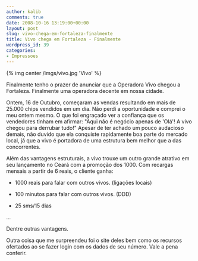 ```yaml
---
author: kalib
comments: true
date: 2008-10-16 13:19:00+00:00
layout: post
slug: vivo-chega-em-fortaleza-finalmente
title: Vivo chega em Fortaleza - Finalmente
wordpress_id: 39
categories:
- Impressoes
---
```

{% img center /imgs/vivo.jpg 'Vivo' %}

Finalmente tenho o prazer de anunciar que a Operadora Vivo chegou a Fortaleza. Finalmente uma operadora decente em nossa cidade.




Ontem, 16 de Outubro, começaram as vendas resultando em mais de 25.000 chips vendidos em um dia. Não perdi a oportunidade e comprei o meu ontem mesmo. O que foi engraçado ver a confiança que os vendedores tinham em afirmar: "Aqui não é negócio apenas de 'Olá'! A vivo chegou para derrubar tudo!" Apesar de ter achado um pouco audacioso demais, não duvido que ela conquiste rapidamente boa parte do mercado local, já que a vivo é portadora de uma estrutura bem melhor que a das concorrentes.




Além das vantagens estruturais, a vivo trouxe um outro grande atrativo em seu lançamento no Ceará com a promoção dos 1000. Com recargas mensais a partir de 6 reais, o cliente ganha:  

* 1000 reais para falar com outros vivos. (ligações locais)  

* 100 minutos para falar com outros vivos. (DDD)  

* 25 sms/15 dias  

...  

Dentre outras vantagens.




Outra coisa que me surpreendeu foi o site deles bem como os recursos ofertados ao se fazer login com os dados de seu número. Vale a pena conferir.